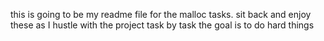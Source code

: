 this is going to be my readme file for the malloc tasks. sit back and enjoy these as I hustle with the project task by task
the goal is to do hard things 
